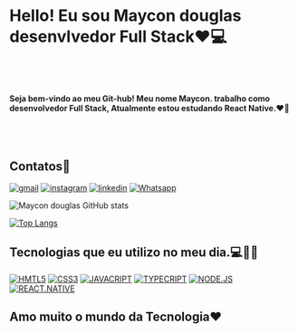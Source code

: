 # Hello! Eu sou Maycon douglas desenvlvedor Full Stack❤️💻

<br>
</br>


#### Seja bem-vindo ao meu Git-hub!  Meu nome Maycon. trabalho como desenvolvedor Full Stack, Atualmente estou estudando React Native.❤️📱
<br>
</br>

## Contatos📩

[![gmail](https://img.shields.io/badge/Gmail-D14836?style=for-the-badge&logo=gmail&logoColor=white)](https://mail.google.com/mail/u/1/#inbox)
[![instagram](https://img.shields.io/badge/Instagram-E4405F?style=for-the-badge&logo=instagram&logoColor=white)](https://www.instagram.com/maycon_d2003/)
[![linkedin](https://img.shields.io/badge/LinkedIn-0077B5?style=for-the-badge&logo=linkedin&logoColor=white)](https://www.linkedin.com/in/maycon-douglas-62265426b/)
[![Whatsapp](https://img.shields.io/badge/WhatsApp-25D366?style=for-the-badge&logo=whatsapp&logoColor=white)](https://www.linkedin.com/in/maycon-douglas-62265426b/)


![Maycon douglas GitHub stats](https://github-readme-stats.vercel.app/api?username=ketsgamer&show_icons=true&theme=transparent)



[![Top Langs](https://github-readme-stats.vercel.app/api/top-langs/?username=ketsgamer&layout=donut)](https://github.com/anuraghazra/github-readme-stats)

## Tecnologias que eu utilizo no meu dia.💻👨‍💻
[![HMTL5](https://img.shields.io/badge/HTML5-E34F26?style=for-the-badge&logo=html5&logoColor=white)]()
[![CSS3](https://img.shields.io/badge/CSS3-1572B6?style=for-the-badge&logo=css3&logoColor=white)]()
[![JAVACRIPT](https://img.shields.io/badge/JavaScript-F7DF1E?style=for-the-badge&logo=javascript&logoColor=black)]()
[![TYPECRIPT](https://img.shields.io/badge/TypeScript-007ACC?style=for-the-badge&logo=typescript&logoColor=white)]()
[![NODE.JS](https://img.shields.io/badge/Node.js-43853D?style=for-the-badge&logo=node.js&logoColor=white)]()
[![REACT.NATIVE](https://img.shields.io/badge/React-20232A?style=for-the-badge&logo=react&logoColor=61DAFB)]()
<br>

## Amo muito o mundo da Tecnologia❤️


